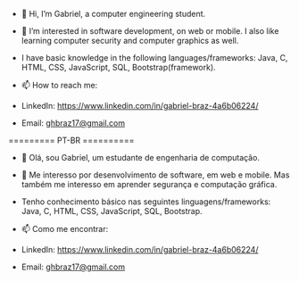 - 👋 Hi, I’m Gabriel, a computer engineering student.

- 👀 I’m interested in software development, on web or mobile. I also like learning computer security and computer graphics as well.

- I have basic knowledge in the following languages/frameworks: Java, C, HTML, CSS, JavaScript, SQL, Bootstrap(framework).

- 📫 How to reach me:
- LinkedIn: https://www.linkedin.com/in/gabriel-braz-4a6b06224/ 

- Email: ghbraz17@gmail.com

========= PT-BR ==========
- 👋 Olá, sou Gabriel, um estudante de engenharia de computação.

- 👀 Me interesso por desenvolvimento de software, em web e mobile. Mas também me interesso em aprender segurança e computação gráfica.

- Tenho conhecimento básico nas seguintes linguagens/frameworks: Java, C, HTML, CSS, JavaScript, SQL, Bootstrap.

- 📫 Como me encontrar:
- LinkedIn: https://www.linkedin.com/in/gabriel-braz-4a6b06224/ 

- Email: ghbraz17@gmail.com

<!---
GabrielHenB/GabrielHenB is a ✨ special ✨ repository because its `README.md` (this file) appears on your GitHub profile.
You can click the Preview link to take a look at your changes.
--->
